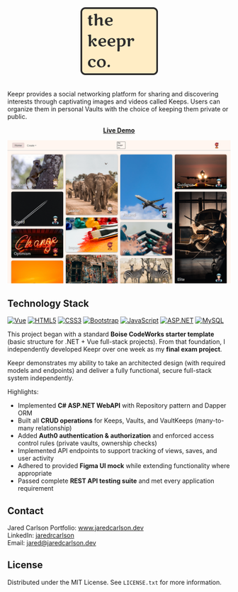 <!-- PROJECT LOGO -->
<div align="center">
  <a href="https://github.com/jaredrcarlson/keepr" target="_blank">
    <img src="images/keepr_logo.png" alt="Logo">
  </a>
  <p align="left">
  <br />
    Keepr provides a social networking platform for sharing and discovering interests through captivating images and videos called Keeps. Users can organize them in personal Vaults with the choice of keeping them private or public.
  </p>
  
  <p align="center">
  <b>
    <a href="https://www.jaredcarlson.dev/keepr" target="_blank">Live Demo</a>
  </b>
  </p>
</div>

<!-- ABOUT THE PROJECT -->
<!-- ## About -->

<!-- [![Contributors][contributors-shield]][contributors-url]
[![Forks][forks-shield]][forks-url]
[![Stargazers][stars-shield]][stars-url] -->
<!-- [![MIT License][license-shield]][license-url] -->

[![Product Name Screen Shot][product-screenshot]](https://www.jaredcarlson.dev/keepr)

## Technology Stack

[![Vue][Vue.js]][Vue-url] [![HTML5][HTML5]][HTML5-url] [![CSS3][CSS3]][CSS3-url] [![Bootstrap][Bootstrap]][Bootstrap-url] [![JavaScript][JavaScript]][JavaScript-url] [![ASP.NET][ASP.NET]][ASP.NET-url] [![MySQL][MySQL]][MySQL-url]


This project began with a standard **Boise CodeWorks starter template** (basic structure for .NET + Vue full-stack projects). From that foundation, I independently developed Keepr over one week as my **final exam project**.  

Keepr demonstrates my ability to take an architected design (with required models and endpoints) and deliver a fully functional, secure full-stack system independently.

Highlights:

- Implemented **C# ASP.NET WebAPI** with Repository pattern and Dapper ORM  
- Built all **CRUD operations** for Keeps, Vaults, and VaultKeeps (many-to-many relationship)  
- Added **Auth0 authentication & authorization** and enforced access control rules (private vaults, ownership checks)  
- Implemented API endpoints to support tracking of views, saves, and user activity  
- Adhered to provided **Figma UI mock** while extending functionality where appropriate  
- Passed complete **REST API testing suite** and met every application requirement

<!-- CONTACT -->
## Contact

Jared Carlson
Portfolio: <a href="https://www.jaredcarlson.dev" target="_blank">www.jaredcarlson.dev</a>  
LinkedIn: <a href="https://linkedin.com/in/jaredrcarlson" target="_blank">jaredrcarlson</a>  
Email: <a href="mailto:jared@jaredcarlson.dev">jared@jaredcarlson.dev</a>  

<!-- LICENSE -->
## License

Distributed under the MIT License. See `LICENSE.txt` for more information.

<!-- MARKDOWN LINKS & IMAGES -->
<!-- https://www.markdownguide.org/basic-syntax/#reference-style-links -->
[product-screenshot]: images/keepr_screenshot.png

[HTML5]: https://img.shields.io/badge/HTML5-252526?style=for-the-badge&logo=html5
[HTML5-url]: https://developer.mozilla.org/en-US/docs/Glossary/HTML5
[CSS3]: https://img.shields.io/badge/CSS3-252526?style=for-the-badge&logo=css3&logoColor=1572B6
[CSS3-url]: https://developer.mozilla.org/en-US/docs/Web/CSS
[Bootstrap]: https://img.shields.io/badge/Bootstrap-252526?style=for-the-badge&logo=bootstrap
[Bootstrap-url]: https://getbootstrap.com
[JavaScript]: https://img.shields.io/badge/JavaScript-252526?style=for-the-badge&logo=javascript
[JavaScript-url]: https://www.javascript.com/
[Vue.js]: https://img.shields.io/badge/Vue.js-252526?style=for-the-badge&logo=vuedotjs
[Vue-url]: https://vuejs.org/
[ASP.NET]: https://img.shields.io/badge/.NET-252526?style=for-the-badge&logo=dotnet
[ASP.NET-url]: https://dotnet.microsoft.com/en-us/apps/aspnet
[MySQL]: https://img.shields.io/badge/MySQL-252526?style=for-the-badge&logo=mysql
[MySQL-url]: https://www.mysql.com/